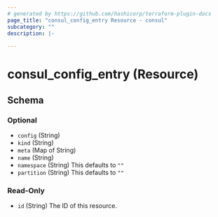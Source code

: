 ```yaml
---
# generated by https://github.com/hashicorp/terraform-plugin-docs
page_title: "consul_config_entry Resource - consul"
subcategory: ""
description: |-
  
---
```


# consul_config_entry (Resource)





<!-- schema generated by tfplugindocs -->
## Schema

### Optional

- `config` (String)
- `kind` (String)
- `meta` (Map of String)
- `name` (String)
- `namespace` (String) This defaults to `""`
- `partition` (String) This defaults to `""`

### Read-Only

- `id` (String) The ID of this resource.
